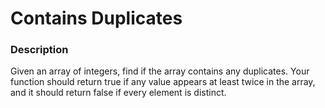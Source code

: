 # Contains Duplicates

### Description
Given an array of integers, find if the array contains any duplicates. Your function should return true if any value appears at least twice in the array, and it should return false if every element is distinct.

